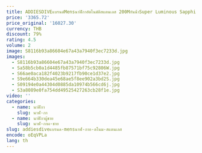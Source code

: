 ```yaml
---
title: ADDIESDIVEแบรนด์Mensนาฬิกาอัตโนมัติสแตนเลส 200Mกันน้ําSuper Luminous Sapphire Glass NH35Aนาฬิกา
price: '3365.72'
price_original: '16027.30'
currency: THB
discount: 79%
rating: 4.5
volume: 2
image: S8116b93a86604e67a43a7940f3ec7233d.jpg
images:
  - S8116b93a86604e67a43a7940f3ec7233d.jpg
  - Sa58b5cb0a1d4485fb87571bf75c92806W.jpg
  - S66ae0aca182f4023b9217fb90ce1d37e2.jpg
  - S9e664b330dea45e68ae5f8ee902a3bd2S.jpg
  - S09194e0a44304d0885da10974b566cd6j.jpg
  - S3a8089e0fa754dd49525427263cb28f1e.jpg
video: ''
categories:
  - name: นาฬิกา
    slug: นาฬ-กา
  - name: นาฬิกาผู้ชาย
    slug: นาฬ-กาผ-ชาย
slug: addiesdiveแบรนด-mensนาฬ-กาอ-ตโนม-สแตนเลส
encode: oEqVPLa
lang: th
---
```

  